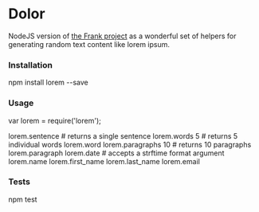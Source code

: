 Dolor
=========

NodeJS version of [the Frank project](https://github.com/blahed/frank) as a wonderful set of helpers for generating random text content like lorem ipsum.

### Installation

  npm install lorem --save

### Usage

  var lorem = require('lorem');

  lorem.sentence      # returns a single sentence
  lorem.words 5       # returns 5 individual words
  lorem.word
  lorem.paragraphs 10 # returns 10 paragraphs 
  lorem.paragraph
  lorem.date          # accepts a strftime format argument
  lorem.name
  lorem.first_name
  lorem.last_name
  lorem.email

### Tests

  npm test